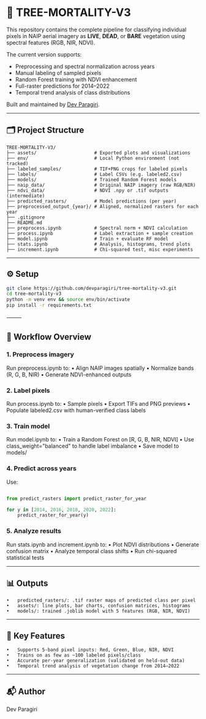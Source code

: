 # 🌲 TREE-MORTALITY-V3

This repository contains the complete pipeline for classifying individual pixels in NAIP aerial imagery as **LIVE**, **DEAD**, or **BARE** vegetation using spectral features (RGB, NIR, NDVI).

The current version supports:
- Preprocessing and spectral normalization across years
- Manual labeling of sampled pixels
- Random Forest training with NDVI enhancement
- Full-raster predictions for 2014–2022
- Temporal trend analysis of class distributions

Built and maintained by [Dev Paragiri](https://devparagiri.com).

---

## 🗂️ Project Structure

```
TREE-MORTALITY-V3/
├── assets/                     # Exported plots and visualizations
├── env/                        # Local Python environment (not tracked)
├── labeled_samples/            # TIF+PNG crops for labeled pixels
├── labels/                     # Label CSVs (e.g. labeled2.csv)
├── models/                     # Trained Random Forest models
├── naip_data/                  # Original NAIP imagery (raw RGB/NIR)
├── ndvi_data/                  # NDVI .npy or .tif outputs (intermediate)
├── predicted_rasters/          # Model predictions (per year)
├── preprocessed_output_{year}/ # Aligned, normalized rasters for each year
├── .gitignore
├── README.md
├── preprocess.ipynb            # Spectral norm + NDVI calculation
├── process.ipynb               # Label extraction + sample creation
├── model.ipynb                 # Train + evaluate RF model
├── stats.ipynb                 # Analysis, histograms, trend plots
├── increment.ipynb             # Chi-squared test, misc experiments
```


---

## ⚙️ Setup

```bash
git clone https://github.com/devparagiri/tree-mortality-v3.git
cd tree-mortality-v3
python -m venv env && source env/bin/activate
pip install -r requirements.txt
```

⸻

## 🔁 Workflow Overview

### 1. Preprocess imagery

Run preprocess.ipynb to:
	•	Align NAIP images spatially
	•	Normalize bands (R, G, B, NIR)
	•	Generate NDVI-enhanced outputs

### 2. Label pixels

Run process.ipynb to:
	•	Sample pixels
	•	Export TIFs and PNG previews
	•	Populate labeled2.csv with human-verified class labels

### 3. Train model

Run model.ipynb to:
	•	Train a Random Forest on [R, G, B, NIR, NDVI]
	•	Use class_weight="balanced" to handle label imbalance
	•	Save model to models/

### 4. Predict across years

Use:
```python

from predict_rasters import predict_raster_for_year

for y in [2014, 2016, 2018, 2020, 2022]:
    predict_raster_for_year(y)
```

### 5. Analyze results

Run stats.ipynb and increment.ipynb to:
	•	Plot NDVI distributions
	•	Generate confusion matrix
	•	Analyze temporal class shifts
	•	Run chi-squared statistical tests

---

## 📊 Outputs
	•	predicted_rasters/: .tif raster maps of predicted class per pixel
	•	assets/: line plots, bar charts, confusion matrices, histograms
	•	models/: trained .joblib model with 5 features (RGB, NIR, NDVI)

---

## 🧠 Key Features
	•	Supports 5-band pixel inputs: Red, Green, Blue, NIR, NDVI
	•	Trains on as few as ~100 labeled pixels/class
	•	Accurate per-year generalization (validated on held-out data)
	•	Temporal trend analysis of vegetation change from 2014–2022

---

## 📬 Author

Dev Paragiri